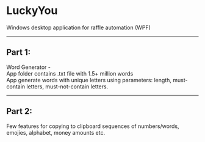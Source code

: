 # LuckyYou
Windows desktop application for raffle automation (WPF)

---

## Part 1:

Word Generator -<br>
App folder contains .txt file with 1.5+ million words<br>
App generate words with unique letters using parameters: length, must-contain letters, must-not-contain letters.

---

## Part 2:

Few features for copying to clipboard sequences of numbers/words, emojies, alphabet, money amounts etc.

